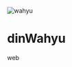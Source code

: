 ![wahyu](https://github.com/Dinwahy/dinWahyu/assets/149253771/f9cf8eb3-cd38-472d-bb6c-a2f2567ae4e8)
# dinWahyu
web
